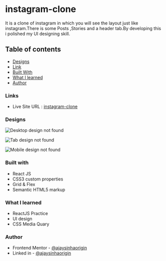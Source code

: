 # instagram-clone

It is a clone of instagram in which you will see the layout just like instagram.There is some Posts ,Stories and a header tab.By developing this i polished my UI designing skill.

## Table of contents

- [Designs](#designs)
- [Link](#links)
- [Built With](#built-with)
- [What I learned](#what-i-learned)
- [Author](#author)

### Links

- Live Site URL : [instagram-clone](https://ajaysinhaorigin.github.io/instagram-clone/)

### Designs

![Desktop design not found](./Desktop.jpeg)  

![Tab design  not found](./Tab.jpeg)

![Mobile design not found](./Mobile.jpeg)


### Built with

- React JS
- CSS3 custom properties  
- Grid & Flex
- Semantic HTML5 markup

### What I learned

- ReactJS Practice
- UI design
- CSS Media Quary

### Author

- Frontend Mentor  - [@ajaysinhaorigin](https://www.frontendmentor.io/profile/ajaysinhaorigin)  
- Linked in - [@ajaysinhaorigin](https://www.linkedin.com/in/ajaysinhaorigin/)
